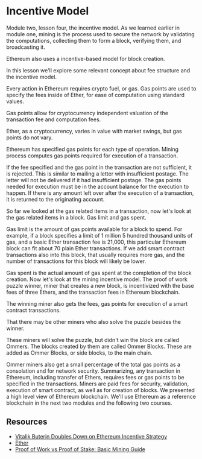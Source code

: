# Incentive Model

Module two, lesson four, the incentive model. As we learned earlier in module one, mining is the process used to secure the network by validating the computations, collecting them to form a block, verifying them, and broadcasting it.

Ethereum also uses a incentive-based model for block creation.

In this lesson we'll explore some relevant concept about fee structure and the incentive model.

Every action in Ethereum requires crypto fuel, or gas. Gas points are used to specify the fees inside of Ether, for ease of computation using standard values.

Gas points allow for cryptocurrency independent valuation of the transaction fee and computation fees.

Ether, as a cryptocurrency, varies in value with market swings, but gas points do not vary.

Ethereum has specified gas points for each type of operation. Mining process computes gas points required for execution of a transaction.

If the fee specified and the gas point in the transaction are not sufficient, it is rejected. This is similar to mailing a letter with insufficient postage. The letter will not be delivered if it had insufficient postage. The gas points needed for execution must be in the account balance for the execution to happen. If there is any amount left over after the execution of a transaction, it is returned to the originating account.

So far we looked at the gas related items in a transaction, now let's look at the gas related items in a block. Gas limit and gas spent.

Gas limit is the amount of gas points available for a block to spend. For example, if a block specifies a limit of 1 million 5 hundred thousand units of gas, and a basic Ether transaction fee is 21,000, this particular Ethereum block can fit about 70 plain Ether transactions. If we add smart contract transactions also into this block, that usually requires more gas, and the number of transactions for this block will likely be lower.

Gas spent is the actual amount of gas spent at the completion of the block creation. Now let's look at the mining incentive model. The proof of work puzzle winner, miner that creates a new block, is incentivized with the base fees of three Ethers, and the transaction fees in Ethereum blockchain.

The winning miner also gets the fees, gas points for execution of a smart contract transactions.

That there may be other miners who also solve the puzzle besides the winner.

These miners will solve the puzzle, but didn't win the block are called Ommers. The blocks created by them are called Ommer Blocks. These are added as Ommer Blocks, or side blocks, to the main chain.

Ommer miners also get a small percentage of the total gas points as a consolation and for network security. Summarizing, any transaction in Ethereum, including transfer of Ethers, requires fees or gas points to be specified in the transactions. Miners are paid fees for security, validation, execution of smart contract, as well as for creation of blocks. We presented a high level view of Ethereum blockchain. We'll use Ethereum as a reference blockchain in the next two modules and the following two courses.

## Resources

- [Vitalik Buterin Doubles Down on Ethereum Incentive Strategy](https://www.coindesk.com/vitalik-buterin-doubles-ethereum-incentive-strategy/)
- [Ether](https://www.ethereum.org/ether)
- [Proof of Work vs Proof of Stake: Basic Mining Guide](https://blockgeeks.com/guides/proof-of-work-vs-proof-of-stake/)
